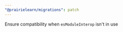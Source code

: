 ```yaml
---
"@prairielearn/migrations": patch
---
```


Ensure compatibility when `esModuleInterop` isn't in use
